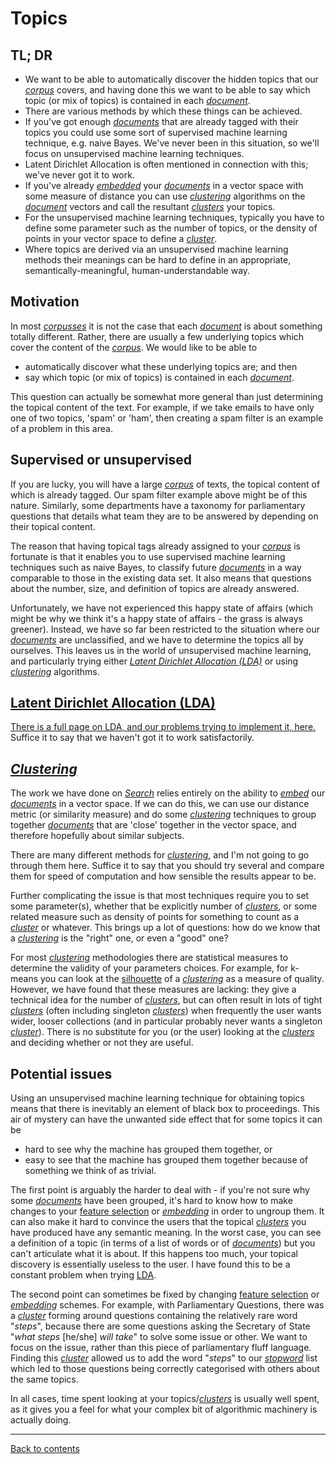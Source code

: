 # Topics

## TL; DR

* We want to be able to automatically discover the hidden topics that our [*corpus*](Glossary.md#corpus) covers, and having done this we want to be able to say which topic (or mix of topics) is contained in each [*document*](Glossary.md#document).
* There are various methods by which these things can be achieved.
* If you've got enough [*documents*](Glossary.md#document) that are already tagged with their topics you could use some sort of supervised machine learning technique, e.g. naive Bayes. We've never been in this situation, so we'll focus on unsupervised machine learning techniques.
* Latent Dirichlet Allocation is often mentioned in connection with this; we've never got it to work.
* If you've already [*embedded*](Glossary.md#embedding) your [*documents*](Glossary.md#document) in a vector space with some measure of distance you can use [*clustering*](Glossary.md#cluster) algorithms on the [*document*](Glossary.md#document) vectors and call the resultant [*clusters*](Glossary.md#cluster) your topics.
* For the unsupervised machine learning techniques, typically you have to define some parameter such as the number of topics, or the density of points in your vector space to define a [*cluster*](Glossary.md#cluster).
* Where topics are derived via an unsupervised machine learning methods their meanings can be hard to define in an appropriate, semantically-meaningful, human-understandable way.

## Motivation

In most [*corpusses*](Glossary.md#corpus) it is not the case that each [*document*](Glossary.md#document) is about something totally different. Rather, there are usually a few underlying topics which cover the content of the [*corpus*](Glossary.md#corpus). We would like to be able to
* automatically discover what these underlying topics are; and then
* say which topic (or mix of topics) is contained in each [*document*](Glossary.md#document).

This question can actually be somewhat more general than just determining the topical content of the text. For example, if we take emails to have only one of two topics, 'spam' or 'ham', then creating a spam filter is an example of a problem in this area.

## Supervised or unsupervised

If you are lucky, you will have a large [*corpus*](Glossary.md#corpus) of texts, the topical content of which is already tagged. Our spam filter example above might be of this nature. Similarly, some departments have a taxonomy for parliamentary questions that details what team they are to be answered by depending on their topical content.

The reason that having topical tags already assigned to your [*corpus*](Glossary.md#corpus) is fortunate is that it enables you to use supervised machine learning techniques such as naive Bayes, to classify future [*documents*](Glossary.md#document) in a way comparable to those in the existing data set. It also means that questions about the number, size, and definition of topics are already answered.

Unfortunately, we have not experienced this happy state of affairs (which might be why we think it's a happy state of affairs - the grass is always greener). Instead, we have so far been restricted to the situation where our [*documents*](Glossary.md#document) are unclassified, and we have to determine the topics all by ourselves. This leaves us in the world of unsupervised machine learning, and particularly trying either [*Latent Dirichlet Allocation (LDA)*](LDA.md) or using [*clustering*](Glossary.md#cluster) algorithms.

## [Latent Dirichlet Allocation (LDA)](LDA.md)

[There is a full page on LDA, and our problems trying to implement it, here.](LDA.md) Suffice it to say that we haven't got it to work satisfactorily.

## [*Clustering*](Glossary.md#cluster)

The work we have done on [*Search*](Search.md) relies entirely on the ability to [*embed*](Glossary.md#embedding) our [*documents*](Glossary.md#document) in a vector space. If we can do this, we can use our distance metric (or similarity measure) and do some [*clustering*](Glossary.md#cluster) techniques to group together [*documents*](Glossary.md#document) that are 'close' together in the vector space, and therefore hopefully about similar subjects.

There are many different methods for [*clustering*](Glossary.md#cluster), and I'm not going to go through them here. Suffice it to say that you should try several and compare them for speed of computation and how sensible the results appear to be.

Further complicating the issue is that most techniques require you to set some parameter(s), whether that be explicitly number of [*clusters*](Glossary.md#cluster), or some related measure such as density of points for something to count as a [*cluster*](Glossary.md#cluster) or whatever. This brings up a lot of questions: how do we know that a [*clustering*](Glossary.md#cluster) is the "right" one, or even a "good" one?

For most [*clustering*](Glossary.md#cluster) methodologies there are statistical measures to determine the validity of your parameters choices. For example, for k-means you can look at the [silhouette](https://en.wikipedia.org/wiki/Silhouette_(clustering)) of a [*clustering*](Glossary.md#cluster) as a measure of quality. However, we have found that these measures are lacking: they give a technical idea for the number of [*clusters*](Glossary.md#cluster), but can often result in lots of tight [*clusters*](Glossary.md#cluster) (often including singleton [*clusters*](Glossary.md#cluster)) when frequently the user wants wider, looser collections (and in particular probably never wants a singleton [*cluster*](Glossary.md#cluster)). There is no substitute for you (or the user) looking at the [*clusters*](Glossary.md#cluster) and deciding whether or not they are useful.



## Potential issues

Using an unsupervised machine learning technique for obtaining topics means that there is inevitably an element of black box to proceedings. This air of mystery can have the unwanted side effect that for some topics it can be
* hard to see why the machine has grouped them together, or
* easy to see that the machine has grouped them together because of something we think of as trivial.

The first point is arguably the harder to deal with - if you're not sure why some [*documents*](Glossary.md#document) have been grouped, it's hard to know how to make changes to your [feature selection](FeatureSelection.md) or [*embedding*](Glossary.md#embedding) in order to ungroup them. It can also make it hard to convince the users that the topical [*clusters*](Glossary.md#cluster) you have produced have any semantic meaning. In the worst case, you can see a definition of a topic (in terms of a list of words or of [*documents*](Glossary.md#document)) but you can't articulate what it is about. If this happens too much, your topical discovery is essentially useless to the user. I have found this to be a constant problem when trying [LDA](LDA.md).

The second point can sometimes be fixed by changing [feature selection](FeatureSelection.md) or [*embedding*](Glossary.md#embedding) schemes. For example, with Parliamentary Questions, there was a [*cluster*](Glossary.md#cluster) forming around questions containing the relatively rare word "*steps*", because there are some questions asking the Secretary of State "*what steps* [he/she] *will take*" to solve some issue or other. We want to focus on the issue, rather than this piece of parliamentary fluff language. Finding this [*cluster*](Glossary.md#cluster) allowed us to add the word "*steps*" to our [*stopword*](Glossary.md#stopwords) list which led to those questions being correctly categorised with others about the same topics.

In all cases, time spent looking at your topics/[*clusters*](Glossary.md#cluster) is usually well spent, as it gives you a feel for what your complex bit of algorithmic machinery is actually doing.


___

[Back to contents](README.md)